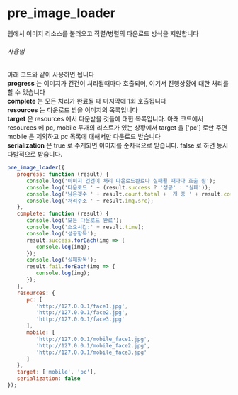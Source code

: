 # pre_image_loader
웹에서 이미지 리소스를 불러오고 직렬/병렬의 다운로드 방식을 지원합니다

###### 사용법
아래 코드와 같이 사용하면 됩니다  
**progress** 는 이미지가 건건이 처리될때마다 호출되며, 여기서 진행상황에 대한 처리를 할 수 있습니다  
**complete** 는 모든 처리가 완료될 때 마지막에 1회 호출됩니다  
**resources** 는 다운로드 받을 이미지의 목록입니다  
**target** 은 resources 에서 다운받을 것들에 대한 목록입니다. 아래 코드에서 resources 에 pc, mobile 두개의 리스트가 있는 상황에서 target 을 ['pc'] 로만 주면 mobile 은 제외하고 pc 목록에 대해서만 다운로드 받습니다  
**serialization** 은 true 로 주게되면 이미지를 순차적으로 받습니다. false 로 하면 동시 다발적으로 받습니다.  

```javascript
pre_image_loader({
   progress: function (result) {
      console.log('이미지 건건이 처리 다운로드완료나 실패될 때마다 호출 됨');
      console.log('다운로드 ' + (result.success ? '성공' : '실패'));
      console.log('남은갯수 ' + result.count.total + '개 중 ' + result.count.left + '개 남음');
      console.log('처리주소 ' + result.img.src);
   },
   complete: function (result) {
      console.log('모든 다운로드 완료');
      console.log('소요시간:' + result.time);
      console.log('성공항목');
      result.success.forEach(img => {
         console.log(img);
      });
      console.log('실패항목');
      result.fail.forEach(img => {
         console.log(img);
      });
   },
   resources: {
      pc: [
         'http://127.0.0.1/face1.jpg',
         'http://127.0.0.1/face2.jpg',
         'http://127.0.0.1/face3.jpg'
      ],
      mobile: [
         'http://127.0.0.1/mobile_face1.jpg',
         'http://127.0.0.1/mobile_face2.jpg',
         'http://127.0.0.1/mobile_face3.jpg'
      ]
   },
   target: ['mobile', 'pc'],
   serialization: false
});
```
